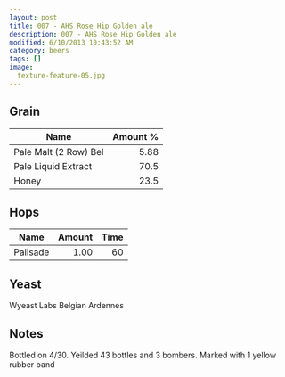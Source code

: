 ```yaml
---
layout: post
title: 007 - AHS Rose Hip Golden ale
description: 007 - AHS Rose Hip Golden ale
modified: 6/10/2013 10:43:52 AM
category: beers
tags: []
image:
  texture-feature-05.jpg
---
```



## Grain

| Name | Amount %|
| ---- | ------: |
| Pale Malt (2 Row) Bel | 5.88 |
| Pale Liquid Extract | 70.5 |
| Honey | 23.5 |

## Hops

| Name | Amount | Time |
| ---- | -----: | ---: |
| Palisade | 1.00 | 60 |

## Yeast
Wyeast Labs Belgian Ardennes

## Notes
Bottled on 4/30. Yeilded 43 bottles and 3 bombers. Marked with 1 yellow rubber band
